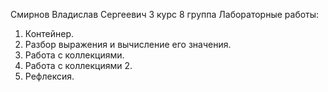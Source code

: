 Смирнов Владислав Сергеевич 3 курс 8 группа
Лабораторные работы:
1. Контейнер.
2. Разбор выражения и вычисление его значения.
3. Работа с коллекциями.
4. Работа с коллекциями 2.
5. Рефлексия.

